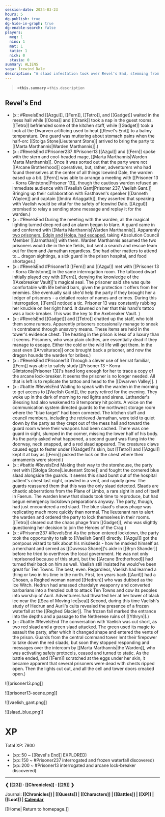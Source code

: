 ```yaml
---
session-date: 2024-03-23
hours: 5
dg-publish: true
dg-hide-in-graph: true
dg-enable-search: false
players:
  meg: 1
  nino: 1
  mat: 1
  katie: 1
  nick: 0
  stasia: 0
summary: ALIENS
saga: Icewind Dale
description: "A slaad infestation took over Revel's End, stemming from a rogue blue slaad. The prison was sent into lockdown. Beforehand, the party met Warden Marta Marthannis and Fern managed to discover Prisoner 13's arcane lock-breaker. Azgul talked to Vaelish Gant during the slaad attacks, and Tetro healed Gadget's wounds, which festered with the slaadi chaos phage. Oona and Crank slept through it all. In the center of the panopticon, a green slaad ran away into the vents while the party dispatched two reds. A minute later, the Warden's lockdown broadcasts ceased. As static and sirens filled the air, the lights blacked out and all doors opened."
---
```


> **`=this.summary`**
> `=this.description`

## Revel's End
- (x:: #RevelsEnd [[Azgul]], [[Fern]], [[Tetro]], and [[Gadget]] waited in the mess hall while [[Oona]] and [[Crank]] took a nap in the guest rooms. [[Tetro]] befriended some of the kitchen staff, while [[Gadget]] took a look at the Dwarven artificing used to heat [[Revel's End]] to a balmy temperature. One guard was muttering about stomach pains when the half-orc [[Stolga Stone|Lieutenant Stone]] arrived to bring the party to [[Marta Marthannis|Warden Marthannis]].)
- (x:: #RevelsEnd #Prisoner237 #Prisoner13 [[Azgul]] and [[Fern]] spoke with the stern and cool-headed mage, [[Marta Marthannis|Warden Marta Marthannis]]. Once it was sorted out that the party were not [[Arcane Brotherhood]] operatives, but, rather, adventurers who had found themselves at the center of all things Icewind Dale, the warden eased up a bit. [[Fern]] was able to arrange a meeting with [[Prisoner 13 - Korra Glintstone|Prisoner 13]], though the cautious warden refused an immediate audience with [[Vaelish Gant|Prisoner 237, Vaelish Gant.]] Bringing up their collaboration with Easthaven's speaker [[Danneth Waylen]] and captain [[Imdra Arlaggath]], they asserted that speaking with Vaelish would be vital for the safety of Icewind Dale. [[Azgul]] promised to relay a sending stone message and replay it for the warden.)
- (x:: #RevelsEnd During the meeting with the warden, all the magical lighting turned deep red and an alarm began to blare. A guard came in and conferred with [[Marta Marthannis|Warden Marthannis]]. Apparently [two prisoners, Edgin and Holga, had escaped](https://www.youtube.com/watch?v=LA0J-WhAMyw), taking Absolution Council Member [[Jarnathan]] with them. Warden Marthannis assumed the two prisoners would die in the ice fields, but sent a search and rescue team out for them and Jarnathan regardless. She had other matters to attend to... dragon sightings, a sick guard in the prison hospital, and food shortages.)
- (x:: #RevelsEnd #Prisoner13 [[Fern]] and [[Azgul]] met with [[Prisoner 13 - Korra Glintstone]] in the same interrogation room. The tattooed dwarf initially played coy with [[Fern]], denying the knowledge of the [[Axebreaker Vault]]'s magical seal. The prisoner said she was quite comfortable with life behind bars, given the protection it offers from her enemies. She eventually said she'd help the party if they brought her a ledger of prisoners - a detailed roster of names and crimes. During this interrogation, [[Fern]] noticed a tic. Prisoner 13 was constantly rubbing her knuckle on her right hand. It dawned on her that this hand's tattoo was a lock-breaker. This was the key to the Axebreaker Vault. )
- (x:: #RevelsEnd [[Gadget]] and [[Tetro]] chatted up the staff, who told them some rumors. Apparently prisoners occasionally manage to sneak in contraband through unsavory means. These items are held in the tower's evidence chest. The heating in the prison is less of a luxury than it seems. Prisoners, who wear plain clothes, are essentially dead if they manage to escape. Either the cold or the wild life will get them. In the past even [[Arveiturace]] once brought back a prisoner, and now the dragon hounds the warden for bribes.)
- (x:: #RevelsEnd #Prisoner13 Through a clever use of her rat familiar, [[Fern]] was able to safely study [[Prisoner 13 - Korra Glintstone|Prisoner 13]]'s hand long enough for her to trace a copy of the arcane lock-breaker. It seems the prisoner is no longer needed. All that is left is to replicate the tattoo and head to the [[Dwarven Valley]]. )
-  (x:: #battle #RevelsEnd Waiting to speak with the warden in the morning to get access to [[Vaelish Gant]], the party retired for the evening. They woke up in the dark of morning to red lights and sirens. Lathander's Blessing had also weakened to 8 temporary hit points. A voice on the communication system directed guards to the northwest storage room where the "blue target" had been cornered. The kitchen staff and council members, including the retrieved Jarnathan, were told to quiet down by the party as they crept out of the mess hall and toward the guard room where their weapons had been cached. There was one guard in sight, slumped in the corner, missing the lower half of his body. As the party asked what happened, a second guard was flung into the doorway, neck snapped, and a red slaad appeared. The creatures claws caused eggs to fester under [[Gadget]]'s skin, but [[Tetro]] and [[Azgul]] kept it at bay as [[Fern]] picked the lock on the chest where their armaments were stored.)
-  (x:: #battle #RevelsEnd Making their way to the storehouse, the party met with [[Stolga Stone|Lieutenant Stone]] and fought the cornered blue slaad alongside the guards. It seems this slaad burst out of the hospital patient's chest last night, crawled in a vent, and rapidly grew. The guards reassured them that this was the only slaad detected. Slaads are chaotic abberrations from the Plane of Limbo, a rare sight in and of itself in Faerun. The warden knew that slaads took time to reproduce, but had begun emergency lockdown preparations anyway. The party, though, had just encountered a red slaad. The blue slaad's chaos phage was replicating much more quickly than normal. The lieutenant ran to alert the warden and ordered the party to lock themselves in their rooms. [[Tetro]] cleared out the chaos phage from [[Gadget]], who was slightly questioning her decision to join the Heroes of the Crag.)
- (x:: #Prisoner237 #RevelsEnd As the prison entered lockdown, the party took the opportunity to talk to [[Vaelish Gant]] directly. [[Azgul]] got the pompous wizard to talk about his misdeeds - how he masked himself as a merchant and served as [[Duvessa Shane]]'s aide in [[Bryn Shander]] before he tried to overthrow the local government. He was not only imprisoned because of this stunt, but the [[Arcane Brotherhood]] had turned their back on him as well. Vaelish still insisted he would've been great for Ten Towns. The best, even. Regardless, Vaelish had learned a thing or two in his time in the north. First, ten years back [[Auril]] had a Chosen, a Reghed woman named [[Hedrun]] who was dubbed as the Ice Witch. Hedrun had amassed chardalyn weaponry and converted barbarians into a frenzied cult to attack Ten Towns and cow its peoples into worship of Auril. Adventurers had thwarted her at her tower of black ice near the [[Sea of Moving Ice|sea]] Second, during this time Vaelish's study of Hedrun and Auril's cults revealed the presence of a frozen waterfall at the [[Reghed Glacier]]. The frozen fall marked the entrance into the depths and a passage to the Netherese ruins of [[Ythryn]].)
- (x:: #battle #RevelsEnd The conversation with Vaelish was cut short, as two red slaad and a green slaad attacked. The green used its magic to assault the party, after which it changed shape and entered the vents of the prison. Guards from the central command tower lent their firepower to take down the red slaads, but soon they stopped responding and messages over the intercom by [[Marta Marthannis|the Warden]], who was activating safety protocols, ceased and turned to static. As the battle ended, and [[Fern]] scratched at the eggs under her skin, it became apparent that several prisoners were dead with chests ripped open. Then the lights cut out, and all the cell and tower doors creaked open.)

![[prisoner13.png]]

![[prisoner13-scene.png]]

![[vaelish_gant.png]]

![[slaad_blue.png]]

# XP
Total XP: 7800
- (xp::50 ~ [[Revel's End]] EXPLORED)
- (xp::150 ~ #Prisoner237 interrogated and frozen waterfall discovered)
- (xp::200 ~ #Prisoner13 interrogated and arcane lock-breaker discovered)



---
**❮ [[23]] · [[Chronicles]] ·  [[25]] ❯**

Journal: **[[Chronicles]] | [[Quests]] |  [[Characters]] | [[Battles]] | [[XP]] | [[Loot]] | [Calendar](https://app.fantasy-calendar.com/calendars/38f9e3f5098bac1f655a4fb4241f35eb)**

[[Home| Return to homepage.]]
